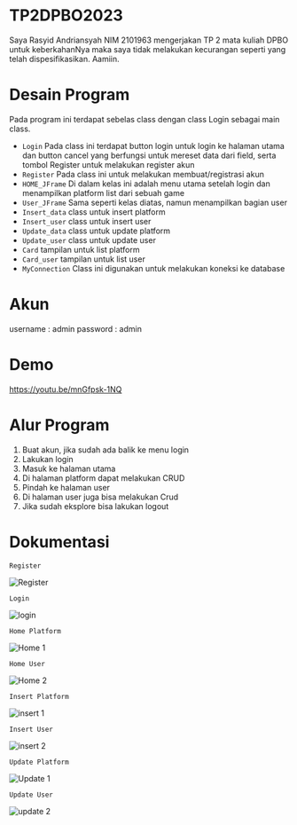 # TP2DPBO2023

Saya Rasyid Andriansyah NIM 2101963 mengerjakan TP 2 mata kuliah DPBO untuk keberkahanNya maka saya tidak melakukan kecurangan seperti yang telah dispesifikasikan. Aamiin.

# Desain Program
Pada program ini terdapat sebelas class dengan class Login sebagai main class.
- `Login` 
Pada class ini terdapat button login untuk login ke halaman utama dan button cancel yang berfungsi untuk mereset data dari field, serta tombol Register untuk melakukan register akun
- `Register`
Pada class ini untuk melakukan membuat/registrasi akun
- `HOME_JFrame`
Di dalam kelas ini adalah menu utama setelah login dan menampilkan platform list dari sebuah game
- `User_JFrame`
Sama seperti kelas diatas, namun menampilkan bagian user
- `Insert_data`
class untuk insert platform
- `Insert_user`
class untuk insert user
- `Update_data`
class untuk update platform
- `Update_user`
class untuk update user
- `Card`
tampilan untuk list platform
- `Card_user`
tampilan untuk list user
- `MyConnection`
Class ini digunakan untuk melakukan koneksi ke database

# Akun
username : admin
password : admin

# Demo
https://youtu.be/mnGfpsk-1NQ

# Alur Program
1. Buat akun, jika sudah ada balik ke menu login
2. Lakukan login
3. Masuk ke halaman utama
4. Di halaman platform dapat melakukan CRUD
5. Pindah ke halaman user
6. Di halaman user juga bisa melakukan Crud
7. Jika sudah eksplore bisa lakukan logout

# Dokumentasi

`Register`

![Register](https://user-images.githubusercontent.com/100756215/230728302-4bdff05f-48da-4edd-aa63-ff9749cd744f.png)

`Login`

![login](https://user-images.githubusercontent.com/100756215/230728315-f22bca85-c469-45d0-9d4a-e08dbd8608f6.png)


`Home Platform`

![Home 1](https://user-images.githubusercontent.com/100756215/230728219-04209a34-7e43-4e87-a897-0f25c32cfad8.png)

`Home User`

![Home 2](https://user-images.githubusercontent.com/100756215/230728277-f0e57b67-92e1-4886-b6c3-91e70ac9d6b1.png)

`Insert Platform`

![insert 1](https://user-images.githubusercontent.com/100756215/230728332-5eb8fea9-4c62-4873-b4ed-8fabb99dcd0f.png)

`Insert User`

![insert 2](https://user-images.githubusercontent.com/100756215/230728374-adfb38ef-45f7-4f3c-8557-9cd93a62b97a.png)


`Update Platform`

![Update 1](https://user-images.githubusercontent.com/100756215/230728398-4208e36e-637b-49d7-a1eb-01634bfb0479.png)


`Update User`


![update 2](https://user-images.githubusercontent.com/100756215/230728415-ba0f0409-990a-4977-a554-785dd58aa8e5.png)

